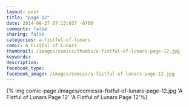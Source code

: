 ```yaml
---
layout: post
title: "page 12"
date: 2014-08-27 07:13:037 -0700
comments: false
sharing: false
categories: a-fistful-of-lunars
comic: A Fistful of Lunars
thumbnail: /images/comics/thumbs/a-fistful-of-lunars-page-12.jpg
keywords: 
description: 
facebook_type: 
facebook_image: /images/comics/a-fistful-of-lunars-page-12.jpg
---
```

{% img comic-page /images/comics/a-fistful-of-lunars-page-12.jpg 'A Fistful of Lunars Page 12' 'A Fistful of Lunars Page 12'%}